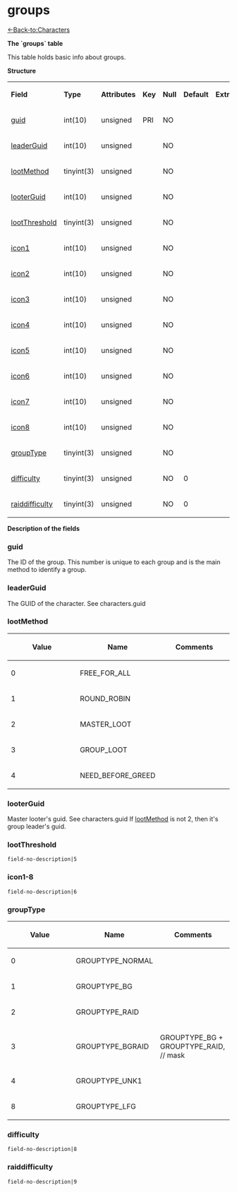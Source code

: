 # groups

[<-Back-to:Characters](database-characters.md)

**The \`groups\` table**

This table holds basic info about groups.

**Structure**

<table>
<colgroup>
<col width="12%" />
<col width="12%" />
<col width="12%" />
<col width="12%" />
<col width="12%" />
<col width="12%" />
<col width="12%" />
<col width="12%" />
</colgroup>
<tbody>
<tr class="odd">
<td><p><strong>Field</strong></p></td>
<td><p><strong>Type</strong></p></td>
<td><p><strong>Attributes</strong></p></td>
<td><p><strong>Key</strong></p></td>
<td><p><strong>Null</strong></p></td>
<td><p><strong>Default</strong></p></td>
<td><p><strong>Extra</strong></p></td>
<td><p><strong>Comment</strong></p></td>
</tr>
<tr class="even">
<td><p><a href="#guid">guid</a></p></td>
<td><p>int(10)</p></td>
<td><p>unsigned</p></td>
<td><p>PRI</p></td>
<td><p>NO</p></td>
<td> </td>
<td> </td>
<td> </td>
</tr>
<tr class="odd">
<td><p><a href="#leaderguid">leaderGuid</a></p></td>
<td><p>int(10)</p></td>
<td><p>unsigned</p></td>
<td> </td>
<td><p>NO</p></td>
<td> </td>
<td><p> </p></td>
<td><p> </p></td>
</tr>
<tr class="even">
<td><p><a href="#lootmethod">lootMethod</a></p></td>
<td><p>tinyint(3)</p></td>
<td><p>unsigned</p></td>
<td><p> </p></td>
<td><p>NO</p></td>
<td> </td>
<td> </td>
<td> </td>
</tr>
<tr class="odd">
<td><p><a href="#looterguid">looterGuid</a></p></td>
<td><p>int(10)</p></td>
<td><p>unsigned</p></td>
<td> </td>
<td><p>NO</p></td>
<td> </td>
<td><p> </p></td>
<td><p> </p></td>
</tr>
<tr class="even">
<td><p><a href="#lootthreshold">lootThreshold</a></p></td>
<td><p>tinyint(3)</p></td>
<td><p>unsigned</p></td>
<td><p> </p></td>
<td><p>NO</p></td>
<td> </td>
<td> </td>
<td> </td>
</tr>
<tr class="odd">
<td><p><a href="#8">icon1</a></p></td>
<td><p>int(10)</p></td>
<td><p>unsigned</p></td>
<td> </td>
<td><p>NO</p></td>
<td> </td>
<td><p> </p></td>
<td><p> </p></td>
</tr>
<tr class="even">
<td><p><a href="#8">icon2</a></p></td>
<td><p>int(10)</p></td>
<td><p>unsigned</p></td>
<td><p> </p></td>
<td><p>NO</p></td>
<td> </td>
<td> </td>
<td> </td>
</tr>
<tr class="odd">
<td><p><a href="#8">icon3</a></p></td>
<td><p>int(10)</p></td>
<td><p>unsigned</p></td>
<td> </td>
<td><p>NO</p></td>
<td> </td>
<td><p> </p></td>
<td><p> </p></td>
</tr>
<tr class="even">
<td><p><a href="#8">icon4</a></p></td>
<td><p>int(10)</p></td>
<td><p>unsigned</p></td>
<td><p> </p></td>
<td><p>NO</p></td>
<td> </td>
<td> </td>
<td> </td>
</tr>
<tr class="odd">
<td><p><a href="#8">icon5</a></p></td>
<td><p>int(10)</p></td>
<td><p>unsigned</p></td>
<td> </td>
<td><p>NO</p></td>
<td> </td>
<td><p> </p></td>
<td> </td>
</tr>
<tr class="even">
<td><p><a href="#8">icon6</a></p></td>
<td><p>int(10)</p></td>
<td><p>unsigned</p></td>
<td><p> </p></td>
<td><p>NO</p></td>
<td> </td>
<td> </td>
<td> </td>
</tr>
<tr class="odd">
<td><p><a href="#8">icon7</a></p></td>
<td><p>int(10)</p></td>
<td><p>unsigned</p></td>
<td> </td>
<td><p>NO</p></td>
<td> </td>
<td> </td>
<td> </td>
</tr>
<tr class="even">
<td><p><a href="#8">icon8</a></p></td>
<td><p>int(10)</p></td>
<td><p>unsigned</p></td>
<td><p> </p></td>
<td><p>NO</p></td>
<td> </td>
<td> </td>
<td> </td>
</tr>
<tr class="odd">
<td><p><a href="#grouptype">groupType</a></p></td>
<td><p>tinyint(3)</p></td>
<td><p>unsigned</p></td>
<td> </td>
<td><p>NO</p></td>
<td> </td>
<td> </td>
<td> </td>
</tr>
<tr class="even">
<td><p><a href="#difficulty">difficulty</a></p></td>
<td><p>tinyint(3)</p></td>
<td><p>unsigned</p></td>
<td><p> </p></td>
<td><p>NO</p></td>
<td><p>0</p></td>
<td><p> </p></td>
<td><p> </p></td>
</tr>
<tr class="odd">
<td><p><a href="#raiddifficulty">raiddifficulty</a></p></td>
<td><p>tinyint(3)</p></td>
<td><p>unsigned</p></td>
<td><p> </p></td>
<td><p>NO</p></td>
<td><p>0</p></td>
<td><p> </p></td>
<td><p> </p></td>
</tr>
</tbody>
</table>

**Description of the fields**

### guid

The ID of the group. This number is unique to each group and is the main method to identify a group.

### leaderGuid

The GUID of the character. See characters.guid

### lootMethod

<table>
<colgroup>
<col width="33%" />
<col width="33%" />
<col width="33%" />
</colgroup>
<thead>
<tr class="header">
<th><p>Value</p></th>
<th><p>Name</p></th>
<th><p>Comments</p></th>
</tr>
</thead>
<tbody>
<tr class="odd">
<td><p>0</p></td>
<td><p>FREE_FOR_ALL</p></td>
<td><p> </p></td>
</tr>
<tr class="even">
<td><p>1</p></td>
<td><p>ROUND_ROBIN</p></td>
<td><p> </p></td>
</tr>
<tr class="odd">
<td><p>2</p></td>
<td><p>MASTER_LOOT</p></td>
<td><p> </p></td>
</tr>
<tr class="even">
<td><p>3</p></td>
<td><p>GROUP_LOOT</p></td>
<td><p> </p></td>
</tr>
<tr class="odd">
<td><p>4</p></td>
<td><p>NEED_BEFORE_GREED</p></td>
<td><p> </p></td>
</tr>
</tbody>
</table>

### looterGuid

Master looter's guid. See characters.guid
If [lootMethod](#groups-lootMethod) is not 2, then it's group leader's guid.

### lootThreshold

`field-no-description|5`

### icon1-8

`field-no-description|6`

### groupType

<table>
<colgroup>
<col width="33%" />
<col width="33%" />
<col width="33%" />
</colgroup>
<thead>
<tr class="header">
<th><p>Value</p></th>
<th><p>Name</p></th>
<th><p>Comments</p></th>
</tr>
</thead>
<tbody>
<tr class="odd">
<td><p>0</p></td>
<td><p>GROUPTYPE_NORMAL</p></td>
<td><p> </p></td>
</tr>
<tr class="even">
<td><p>1</p></td>
<td><p>GROUPTYPE_BG</p></td>
<td><p> </p></td>
</tr>
<tr class="odd">
<td><p>2</p></td>
<td><p>GROUPTYPE_RAID</p></td>
<td><p> </p></td>
</tr>
<tr class="even">
<td><p>3</p></td>
<td><p>GROUPTYPE_BGRAID</p></td>
<td><p>GROUPTYPE_BG + GROUPTYPE_RAID, // mask</p></td>
</tr>
<tr class="odd">
<td><p>4</p></td>
<td><p>GROUPTYPE_UNK1</p></td>
<td><p> </p></td>
</tr>
<tr class="even">
<td><p>8</p></td>
<td><p>GROUPTYPE_LFG</p></td>
<td><p> </p></td>
</tr>
</tbody>
</table>

### difficulty

`field-no-description|8`

### raiddifficulty

`field-no-description|9`
